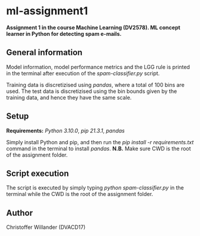 # ml-assignment1
**Assignment 1 in the course Machine Learning (DV2578). ML concept learner in Python for detecting spam e-mails.**

## General information
Model information, model performance metrics and the LGG rule is printed in the terminal after execution of the *spam-classifier.py* script.

Training data is discretizised using *pandas*, where a total of 100 bins are used. The test data is discretizised using the bin bounds given by the training data, and hence they have the same scale.

## Setup
**Requirements:** *Python 3.10.0*, *pip 21.3.1*, *pandas*

Simply install Python and pip, and then run the *pip install -r requirements.txt* command in the terminal to install *pandas*.
**N.B.** Make sure CWD is the root of the assignment folder.


## Script execution
The script is executed by simply typing *python spam-classifier.py* in the terminal while the CWD is the root of the assignment folder.

## Author
Christoffer Willander (DVACD17)